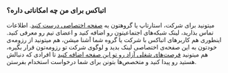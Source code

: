 
### اتباکس برای من چه امکاناتی داره؟ ###
میتونید برای شرکت، استارتاپ یا گروهتون یه [صفحه اختصاصی درست کنید](https://atbox.io/company/new). اطلاعات تماس بذارید، لینک شبکه‌های اجتماعیتون رو اضافه کنید و اعضای تیم رو معرفی کنید. اینطوری هم کاربرهای اتباکس با شرکت یا گروه شما آشنا میشن، هم میتونید از رزومه‌ی خودتون به این صفحه‌ی اختصاصی لینک بدید و لوگوی شرکت تو رزومه‌تون قرار بگیره، هم میتونید [فرصت‌های شغلی آزاد رو تو این صفحه اضافه کنید](https://atbox.io/job/new) تا افرادی که دنبالش هستید رو پیدا کنید و متخصص‌ها بتونن برای شما درخواست استخدام بفرستن.
